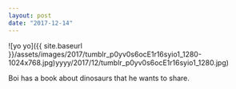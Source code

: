 ```yaml
---
layout: post
date: "2017-12-14"
---
```


![yo yo]({{ site.baseurl }}/assets/images/2017/tumblr_p0yv0s6ocE1r16syio1_1280-1024x768.jpg)yyyy/2017/12/tumblr_p0yv0s6ocE1r16syio1_1280.jpg)

Boi has a book about dinosaurs that he wants to share.
